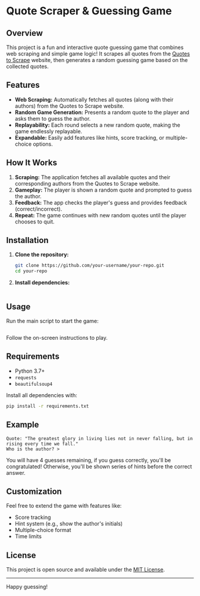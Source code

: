 # Quote Scraper & Guessing Game

## Overview

This project is a fun and interactive quote guessing game that combines web scraping and simple game logic! It scrapes all quotes from the [Quotes to Scrape](https://quotes.toscrape.com/) website, then generates a random guessing game based on the collected quotes.

## Features

- **Web Scraping:** Automatically fetches all quotes (along with their authors) from the Quotes to Scrape website.
- **Random Game Generation:** Presents a random quote to the player and asks them to guess the author.
- **Replayability:** Each round selects a new random quote, making the game endlessly replayable.
- **Expandable:** Easily add features like hints, score tracking, or multiple-choice options.

## How It Works

1. **Scraping:** The application fetches all available quotes and their corresponding authors from the Quotes to Scrape website.
2. **Gameplay:** The player is shown a random quote and prompted to guess the author.
3. **Feedback:** The app checks the player's guess and provides feedback (correct/incorrect).
4. **Repeat:** The game continues with new random quotes until the player chooses to quit.

## Installation

1. **Clone the repository:**
    ```bash
    git clone https://github.com/your-username/your-repo.git
    cd your-repo
    ```

2. **Install dependencies:**
    ```bs4, random
    ```

## Usage

Run the main script to start the game:

```python3 quotesScrapeProject.py
```

Follow the on-screen instructions to play.

## Requirements

- Python 3.7+
- `requests`
- `beautifulsoup4`

Install all dependencies with:

```bash
pip install -r requirements.txt
```

## Example

```
Quote: "The greatest glory in living lies not in never falling, but in rising every time we fall."
Who is the author? > 
```

You will have 4 guesses remaining, if you guess correctly, you'll be congratulated! Otherwise, you'll be shown series of hints before the correct answer.

## Customization

Feel free to extend the game with features like:
- Score tracking
- Hint system (e.g., show the author's initials)
- Multiple-choice format
- Time limits

## License

This project is open source and available under the [MIT License](LICENSE).

---

Happy guessing!
